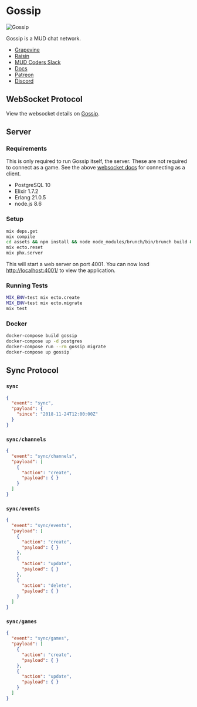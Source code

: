 # Gossip

![Gossip](https://gossip.haus/images/gossip.png)

Gossip is a MUD chat network.

- [Grapevine](https://github.com/oestrich/grapevine)
- [Raisin](https://github.com/oestrich/raisin)
- [MUD Coders Slack](https://slack.mudcoders.com/)
- [Docs](https://gossip.haus/docs)
- [Patreon](https://www.patreon.com/exventure)
- [Discord](https://discord.gg/GPEa6dB)

## WebSocket Protocol

View the websocket details on [Gossip][websocket-docs].

## Server

### Requirements

This is only required to run Gossip itself, the server. These are not required to connect as a game. See the above [websocket docs][websocket-docs] for connecting as a client.

- PostgreSQL 10
- Elixir 1.7.2
- Erlang 21.0.5
- node.js 8.6

### Setup

```bash
mix deps.get
mix compile
cd assets && npm install && node node_modules/brunch/bin/brunch build && cd ..
mix ecto.reset
mix phx.server
```

This will start a web server on port 4001. You can now load [http://localhost:4001/](http://localhost:4001/) to view the application.

### Running Tests

```bash
MIX_ENV=test mix ecto.create
MIX_ENV=test mix ecto.migrate
mix test
```

### Docker

```bash
docker-compose build gossip
docker-compose up -d postgres
docker-compose run --rm gossip migrate
docker-compose up gossip
```

[websocket-docs]: https://gossip.haus/docs

## Sync Protocol

### `sync`

```json
{
  "event": "sync",
  "payload": {
    "since": "2018-11-24T12:00:00Z"
  }
}
```

### `sync/channels`

```json
{
  "event": "sync/channels",
  "payload": [
    {
      "action": "create",
      "payload": { }
    }
  ]
}
```

### `sync/events`

```json
{
  "event": "sync/events",
  "payload": [
    {
      "action": "create",
      "payload": { }
    },
    {
      "action": "update",
      "payload": { }
    },
    {
      "action": "delete",
      "payload": { }
    }
  ]
}
```

### `sync/games`

```json
{
  "event": "sync/games",
  "payload": [
    {
      "action": "create",
      "payload": { }
    },
    {
      "action": "update",
      "payload": { }
    }
  ]
}
```
